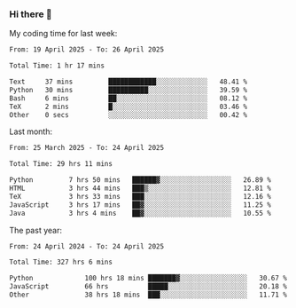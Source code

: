 ### Hi there 👋

My coding time for last week:

<!--START_SECTION:week-->

```txt
From: 19 April 2025 - To: 26 April 2025

Total Time: 1 hr 17 mins

Text     37 mins         ████████████░░░░░░░░░░░░░   48.41 %
Python   30 mins         ██████████░░░░░░░░░░░░░░░   39.59 %
Bash     6 mins          ██░░░░░░░░░░░░░░░░░░░░░░░   08.12 %
TeX      2 mins          █░░░░░░░░░░░░░░░░░░░░░░░░   03.46 %
Other    0 secs          ░░░░░░░░░░░░░░░░░░░░░░░░░   00.42 %
```

<!--END_SECTION:week-->

Last month:

<!--START_SECTION:month-->

```txt
From: 25 March 2025 - To: 24 April 2025

Total Time: 29 hrs 11 mins

Python         7 hrs 50 mins   ██████▓░░░░░░░░░░░░░░░░░░   26.89 %
HTML           3 hrs 44 mins   ███▒░░░░░░░░░░░░░░░░░░░░░   12.81 %
TeX            3 hrs 33 mins   ███░░░░░░░░░░░░░░░░░░░░░░   12.16 %
JavaScript     3 hrs 17 mins   ██▓░░░░░░░░░░░░░░░░░░░░░░   11.25 %
Java           3 hrs 4 mins    ██▓░░░░░░░░░░░░░░░░░░░░░░   10.55 %
```

<!--END_SECTION:month-->

The past year:

<!--START_SECTION:year-->

```txt
From: 24 April 2024 - To: 24 April 2025

Total Time: 327 hrs 6 mins

Python             100 hrs 18 mins ███████▓░░░░░░░░░░░░░░░░░   30.67 %
JavaScript         66 hrs          █████░░░░░░░░░░░░░░░░░░░░   20.18 %
Other              38 hrs 18 mins  ███░░░░░░░░░░░░░░░░░░░░░░   11.71 %
```

<!--END_SECTION:year-->
